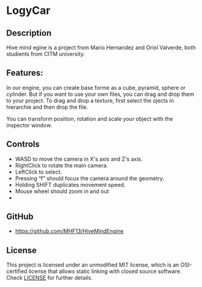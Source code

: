 # LogyCar

## Description

Hive mind egine is a project from Mario Hernandez and Oriol Valverde, both studients from CITM university.

## Features:
In our engine, you can create base forme as a cube, pyramid, sphere or cylinder. But if you want to use your own files, you can drag and drop them to your project.
To drag and drop a texture, first select the ojects in hierarchie and then drop the file.

You can transform position, rotation and scale your object with the inspector window.

## Controls
- WASD to move the camera in X's axis and Z's axis.
- RightClick to rotate the main camera.
- LeftClick to select.
- Pressing “f” should focus the camera around the geometry.
- Holding SHIFT duplicates movement speed.
- Mouse wheel should zoom in and out
- 
## GitHub
- https://github.com/MHF13/HiveMindEngine

## License

This project is licensed under an unmodified MIT license, which is an OSI-certified license that allows static linking with closed source software. Check [LICENSE](LICENSE) for further details.

